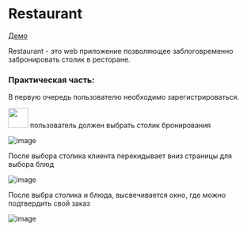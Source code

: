 # Restaurant 
<a href="https://restaurant-team.herokuapp.com/">Демо</a>

Restaurant - это web приложение позволяющее заблоговременно забронировать столик в ресторане.


### Практическая часть:

В первую очередь пользователю необходимо зарегистрироваться.

<img src="https://imgflip.com/gif/5z8elz" width="40" height="40" />
пользователь должен выбрать столик бронирования

![image](https://user-images.githubusercontent.com/90183233/147495170-d424a95c-e027-40b2-9fba-d4711b791790.png)

После выбора столика клиента перекидывает вниз страницы для выбора блюд

![image](https://user-images.githubusercontent.com/90183233/147495426-468c72a4-115d-44c1-9dbf-4c1cfe4290b8.png)

После выбра столика и блюда, высвечивается окно, где можно подтвердить свой заказ

![image](https://user-images.githubusercontent.com/90183233/147495655-d9a03a31-caad-46ed-b908-2b5f8f26246a.png)

